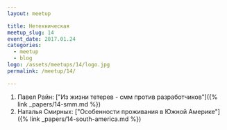 ```yaml
---
layout: meetup

title: Нетехническая
meetup_slug: 14
event_date: 2017.01.24
categories:
  - meetup
  - blog
logo: /assets/meetups/14/logo.jpg
permalink: /meetup/14/

---
```


1. Павел Райн: ["Из жизни тетерев - смм против разработчиков"]({% link _papers/14-smm.md %})
2. Наталья Смирных: ["Особенности проживания в Южной Америке"]({% link _papers/14-south-america.md %})


